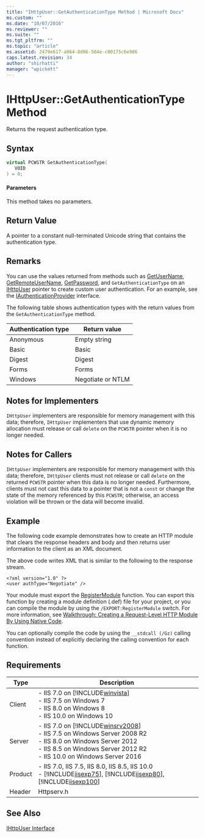 ```yaml
---
title: "IHttpUser::GetAuthenticationType Method | Microsoft Docs"
ms.custom: ""
ms.date: "10/07/2016"
ms.reviewer: ""
ms.suite: ""
ms.tgt_pltfrm: ""
ms.topic: "article"
ms.assetid: 2479e617-a064-8d06-504e-c00175c6e986
caps.latest.revision: 34
author: "shirhatti"
manager: "wpickett"
---
```

# IHttpUser::GetAuthenticationType Method
Returns the request authentication type.  
  
## Syntax  
  
```cpp  
virtual PCWSTR GetAuthenticationType(  
   VOID  
) = 0;  
```  
  
#### Parameters  
 This method takes no parameters.  
  
## Return Value  
 A pointer to a constant null-terminated Unicode string that contains the authentication type.  
  
## Remarks  
 You can use the values returned from methods such as [GetUserName](../../web-development-reference\native-code-api-reference/ihttpuser-getusername-method.md), [GetRemoteUserName](../../web-development-reference\native-code-api-reference/ihttpuser-getremoteusername-method.md), [GetPassword](../../web-development-reference\native-code-api-reference/ihttpuser-getpassword-method.md), and `GetAuthenticationType` on an [IHttpUser](../../web-development-reference\native-code-api-reference/ihttpuser-interface.md) pointer to create custom user authentication. For an example, see the [IAuthenticationProvider](../../web-development-reference\native-code-api-reference/iauthenticationprovider-interface.md) interface.  
  
 The following table shows authentication types with the return values from the `GetAuthenticationType` method.  
  
|Authentication type|Return value|  
|-------------------------|------------------|  
|Anonymous|Empty string|  
|Basic|Basic|  
|Digest|Digest|  
|Forms|Forms|  
|Windows|Negotiate or NTLM|  
  
## Notes for Implementers  
 `IHttpUser` implementers are responsible for memory management with this data; therefore, `IHttpUser` implementers that use dynamic memory allocation must release or call `delete` on the `PCWSTR` pointer when it is no longer needed.  
  
## Notes for Callers  
 `IHttpUser` implementers are responsible for memory management with this data; therefore, `IHttpUser` clients must not release or call `delete` on the returned `PCWSTR` pointer when this data is no longer needed. Furthermore, clients must not cast this data to a pointer that is not a `const` or change the state of the memory referenced by this `PCWSTR`; otherwise, an access violation will be thrown or the data will become invalid.  
  
## Example  
 The following code example demonstrates how to create an HTTP module that clears the response headers and body and then returns user information to the client as an XML document.  
  
<!-- TODO: review snippet reference  [!CODE [IHttpUser#2](IHttpUser#2)]  -->  
  
 The above code writes XML that is similar to the following to the response stream.  
  
```  
<?xml version="1.0" ?>  
<user authType="Negotiate" />  
```  
  
 Your module must export the [RegisterModule](../../web-development-reference\native-code-api-reference/pfn-registermodule-function.md) function. You can export this function by creating a module definition (.def) file for your project, or you can compile the module by using the `/EXPORT:RegisterModule` switch. For more information, see [Walkthrough: Creating a Request-Level HTTP Module By Using Native Code](../../web-development-reference\native-code-development-overview\walkthrough-creating-a-request-level-http-module-by-using-native-code.md).  
  
 You can optionally compile the code by using the `__stdcall (/Gz)` calling convention instead of explicitly declaring the calling convention for each function.  
  
## Requirements  
  
|Type|Description|  
|----------|-----------------|  
|Client|-   IIS 7.0 on [!INCLUDE[winvista](../../wmi-provider/includes/winvista-md.md)]<br />-   IIS 7.5 on Windows 7<br />-   IIS 8.0 on Windows 8<br />-   IIS 10.0 on Windows 10|  
|Server|-   IIS 7.0 on [!INCLUDE[winsrv2008](../../wmi-provider/includes/winsrv2008-md.md)]<br />-   IIS 7.5 on Windows Server 2008 R2<br />-   IIS 8.0 on Windows Server 2012<br />-   IIS 8.5 on Windows Server 2012 R2<br />-   IIS 10.0 on Windows Server 2016|  
|Product|-   IIS 7.0, IIS 7.5, IIS 8.0, IIS 8.5, IIS 10.0<br />-   [!INCLUDE[iisexp75](../../web-development-reference/native-code-api-reference/includes/iisexp75-md.md)], [!INCLUDE[iisexp80](../../web-development-reference/native-code-api-reference/includes/iisexp80-md.md)], [!INCLUDE[iisexp100](../../web-development-reference/native-code-api-reference/includes/iisexp100-md.md)]|  
|Header|Httpserv.h|  
  
## See Also  
 [IHttpUser Interface](../../web-development-reference\native-code-api-reference/ihttpuser-interface.md)